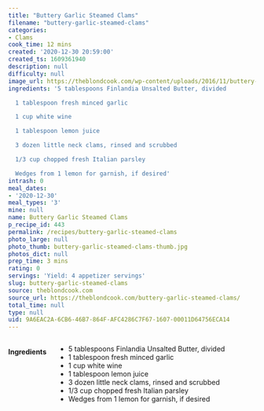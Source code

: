 ```yaml
---
title: "Buttery Garlic Steamed Clams"
filename: "buttery-garlic-steamed-clams"
categories:
- Clams
cook_time: 12 mins
created: '2020-12-30 20:59:00'
created_ts: 1609361940
description: null
difficulty: null
image_url: https://theblondcook.com/wp-content/uploads/2016/11/buttery-garlic-steamed-clams-3-204x300.jpg
ingredients: '5 tablespoons Finlandia Unsalted Butter, divided

  1 tablespoon fresh minced garlic

  1 cup white wine

  1 tablespoon lemon juice

  3 dozen little neck clams, rinsed and scrubbed

  1/3 cup chopped fresh Italian parsley

  Wedges from 1 lemon for garnish, if desired'
intrash: 0
meal_dates:
- '2020-12-30'
meal_types: '3'
mine: null
name: Buttery Garlic Steamed Clams
p_recipe_id: 443
permalink: /recipes/buttery-garlic-steamed-clams
photo_large: null
photo_thumb: buttery-garlic-steamed-clams-thumb.jpg
photos_dict: null
prep_time: 3 mins
rating: 0
servings: 'Yield: 4 appetizer servings'
slug: buttery-garlic-steamed-clams
source: theblondcook.com
source_url: https://theblondcook.com/buttery-garlic-steamed-clams/
total_time: null
type: null
uid: 9A6EAC2A-6CB6-46B7-864F-AFC4286C7F67-1607-00011D64756ECA14
---
```

<div class="large-8 medium-7 columns" id="writeup">	</div><!-- #writeup -->
</div><!-- #row-one -->
<div class="row" id="row-two">	<div class="medium-4 small-5 columns" id="ingredients"><h4>Ingredients</h4><div class="box box-ingredients content"><ul>
<li>5 tablespoons Finlandia Unsalted Butter, divided</li>
<li>1 tablespoon fresh minced garlic</li>
<li>1 cup white wine</li>
<li>1 tablespoon lemon juice</li>
<li>3 dozen little neck clams, rinsed and scrubbed</li>
<li>1/3 cup chopped fresh Italian parsley</li>
<li>Wedges from 1 lemon for garnish, if desired</li>
</ul>
</div>	</div>	<div class="medium-6 small-7 columns" id="directions">	</div>